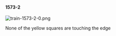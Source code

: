 #### 1573-2
![train-1573-2-0.png](https://github.com/lil-lab/nlvr/raw/master/nlvr/train/images/4/train-1573-2-0.png "train-1573-2-0.png")

None of the yellow squares are touching the edge